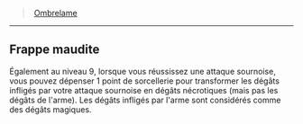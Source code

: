 ﻿---
!GenericItem
Name: Frappe maudite
Id: rogue_ombrelame_hd.md#frappe-maudite
ParentLink: rogue_ombrelame_hd.md#ombrelame
ParentName: Ombrelame
NameLevel: 2
Attributes: {}
AttributesDictionary: >+
  {}

---
> [Ombrelame](hd_rogue_ombrelame.md)

---

## Frappe maudite

Également au niveau 9, lorsque vous réussissez une attaque sournoise, vous pouvez dépenser 1 point de sorcellerie pour transformer les dégâts infligés par votre attaque sournoise en dégâts nécrotiques (mais pas les dégâts de l'arme). Les dégâts infligés par l'arme sont considérés comme des dégâts magiques.

